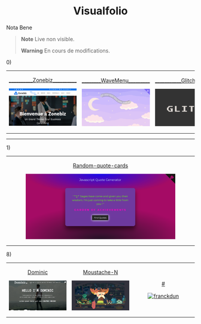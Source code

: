 # <h1 align="center">Visualfolio</h1>

Nota Bene

> **Note**
> Live non visible.
>
> **Warning**
> En cours de modifications.

0)<!--////////////////////////////////// TABLE 0 \\\\\\\\\\\\\\\\\\\\\\\\\\\\\\\\\\\\\-->
<div align="center">
  <table>
	<tr width="#">  
	   <td width="#">	<!-- Zonebiz -->
		<p align="center"><a href="https://github.com/franckdun/zonebiz" target="_blank" rel="noreferrer">__________Zonebiz__________</a></p>
		<p align="center"><a href="https://franckdun.github.io/zonebiz/" target="_blank" rel="noreferrer"> <img src="https://github.com/franckdun/zonebiz/blob/main/images/readme.PNG" alt="franckdun" width="200" height="100"/></a></p>
           </td>
	   <td width="#">
		<p align="center"><a href="https://github.com/franckdun/Wave-Menu" target="_blank" rel="noreferrer">________WaveMenu_________</a></p>
		<p align="center"><a href="https://franckdun.github.io/Wave-Menu/" target="_blank" rel="noreferrer"><img align="center" src="https://github.com/franckdun/Wave-Menu/blob/main/img/readme1.PNG" width="200" height="100" alt="franckdun" /></a></p>
	   </td>
	   <td width="#">
		<p align="center"><a href="https://github.com/franckdun/Glitch" target="_blank" rel="noreferrer">___________Glitch___________</a></p>
		<p align="center"><a href="https://franckdun.github.io/Glitch/" target="_blank" rel="noreferrer"> <img align="center" src="https://github.com/franckdun/Glitch/blob/main/img/readme1.PNG" width="200" height="100" alt="franckdun" /></a></p>
	   </td>
           <td width="#">
		<p align="center"><a href="https://github.com/franckdun/leroy" target="_blank" rel="noreferrer">___________Leroy___________</a</p>
		<p align="center"><a href="https://franckdun.github.io/leroy/" target="_blank" rel="noreferrer"><img align="center" src="https://github.com/franckdun/leroy/blob/main/img/readme.PNG" width="200" height="100" alt="franckdun" /></a></p>
	   </td>
           <td width="#">
		<p align="center"><a href="https://github.com/franckdun/Super-dashgum" target="_blank" rel="noreferrer">___________Super___________</a></p> <p align="center"> <a href="https://franckdun.github.io/Super-dashgum/" target="_blank" rel="noreferrer"><img align="center" src="https://github.com/franckdun/Super-dashgum/blob/main/readme.PNG" width="200" height="100" alt="franckdun" /></a></p>
	   </td>
	   <td width="#"><p align="center"><a href="https://github.com/franckdun/responHomePage" target="_blank" rel="noreferrer">_______respon_______</a>⚠️</p><p align="center"><a href="https://franckdun.github.io/responHomePage/" target="_blank" rel="noreferrer"><img align="center" src="https://github.com/franckdun/responHomePage/blob/main/img/readme.PNG" width="200px" height="80px" alt="franckdun" /></a></p>
	   </td>
	   <td width="#"><p align="center"><a href="https://github.com/franckdun/Water-Ripple" target="_blank" rel="noreferrer">_________Water__________</a></p><p align="center"><a href="https://franckdun.github.io/water-Ripple" target="_blank" rel="noreferrer"><img align="center" src="https://github.com/franckdun/water-Ripple/blob/main/img/readme.PNG" width="200px" height="80px" alt="franckdun" /></a></p>
	  </td>
	   <td width="#">
		<p align="center"><a href="https://github.com/franckdun/3DMenu" target="_blank" rel="noreferrer">_________3DMenu_________</a></p>
		<p align="center"><a href="https://franckdun.github.io/3DMenu/" target="_blank" rel="noreferrer"><img align="center" src="https://github.com/franckdun/3DMenu/blob/main/img/readme02.PNG" width="200" height="100" alt="franckdun" /></a></p>
	   </td>
	   <td width="#">
	   <p align="center"><a href="https://github.com/franckdun/Bgd_gradient001" target="_blank" rel="noreferrer">_________Bgd_________</a></p>
	   <p align="center"><a href="https://franckdun.github.io/Bgd_gradient001/" target="_blank" rel="noreferrer"><img align="center" src="https://github.com/franckdun/Bgd_gradient001/blob/main/img/readme1.PNG" width="200" height="100" alt="franckdun" /></a></p>
	   </td>
	   <td width="#">
	   <p align="center"><a href="https://github.com/franckdun/github-corners" target="_blank" rel="noreferrer">_________githubcorners_________</a> </p>
	   <p align="center">
	   <a href="https://franckdun.github.io/github-corners/" target="_blank" rel="noreferrer"><img align="center" src="https://github.com/franckdun/github-corners/blob/master/img/readme.PNG" width="200" height="100" alt="franckdun" /></a></p>
	   </td>
	   <td width="#">
	   <p align="center"><a href="https://github.com/franckdun/button3DcodePen" target="_blank" rel="noreferrer">_________button3D_________</a></p>
	   <p align="center">
	   <a href="https://franckdun.github.io/button3DcodePen/" target="_blank" rel="noreferrer"><img align="center" src="https://github.com/franckdun/button3DcodePen/blob/main/src/README.PNG" width="200px" height="100px" alt="franckdun" /></a></p>
	   </td>
	   <td width="#">
	   <p align="center"><a href="https://github.com/franckdun/ParaScroll" target="_blank" rel="noreferrer">_________ParaScroll_________</a></p>
	   <p align="center"><a href="https://franckdun.github.io/ParaScroll/" target="_blank" rel="noreferrer"><img align="center" src="https://github.com/franckdun/ParaScroll/blob/main/img/readme.PNG" width="200" height="100" alt="franckdun" /></a></p>
	   </td>
	   <td width="#">
	   <p align="center"><a href="https://github.com/franckdun/curseur-perso" target="_blank" rel="noreferrer">_________curseur_________</a></p>
	   <p align="center"><a href="https://franckdun.github.io/curseur-perso/" target="_blank" rel="noreferrer"> <img align="center"
							src="https://github.com/franckdun/curseur-perso/blob/main/src/img/README.PNG"
							width="200" height="100" alt="franckdun" /></a></p>
	   </td>
	   <td width="#">
	   <p align="center"><a href="https://github.com/franckdun/jeu-de-devinette" target="_blank" rel="noreferrer">_________jeu_________ ⚠️</a></p>
	   <p align="center"><a href="https://franckdun.github.io/jeu-de-devinette/" target="_blank" rel="noreferrer"><img align="center" src="https://user-images.githubusercontent.com/40036047/168306592-3b653d14-901c-4d0d-8cb3-957937ae6284.PNG" width="200" height="100" alt="franckdun" /></a></p>
	   </td>
	   <td width="#">
           <p align="center"><a href="https://github.com/franckdun/neuro-morphisme" target="_blank" rel="noreferrer">_________neuro_________</a></p>
	   <p align="center"><a href="https://franckdun.github.io/neuro-morphisme" rel="noreferrer"><img align="center" src="https://github.com/franckdun/neuro-morphisme/blob/main/src/css/bouton.PNG" width="200" height="100" alt="franckdun" /></a></p>
	   </td>
	   <td width="#">
	   <p align="center"><a href="https://github.com/franckdun/timeline" target="_blank" rel="noreferrer">_________timeline_________</a>ℹ️</p>
	   <p align="center"><a href="https://franckdun.github.io/timeline" target="_blank" rel="noreferrer"><img align="center" src="https://github.com/franckdun/timeline/blob/main/img/Classiques.PNG" width="200" height="100" alt="franckdun" /></a>
	   </p></td>
	    <!-- ... (other cells) ... -->
	   <td width="#">	<!-- 002_Anim-texte-js -->
		<p align="center"><a href="https://github.com/franckdun/002_Anim-texte-js" target="_blank" rel="noreferrer">_________Animtextejs_________</a></p>
		<p align="center"><a href="https://franckdun.github.io/002_Anim-texte-js/" target="_blank" rel="noreferrer"><img align="center" src="https://github.com/franckdun/002_Anim-texte-js/blob/main/img/AnimReact1.PNG" width="200" height="100" alt="franckdun" /></a></p>
	   </td>
	   <td width="#">	<!-- cours-react-1 -->
		<p align="center"><a href="https://github.com/franckdun/cours-react-1" target="_blank" rel="noreferrer">_________coursreact1_________</a>ℹ️</p>
		<p align="center"><a href="https://github.com/franckdun/cours-react-1" target="_blank" rel="noreferrer"><img align="center" src="https://user-images.githubusercontent.com/40036047/169093863-fbe8a43c-ae11-4d0e-8a8a-36a230efc3ec.PNG" width="200" height="100" alt="franckdun" /></a></p>
	   </td>
	   <td width="#">	<!-- react-deploy-001 -->
		<p align="center"><a href="https://github.com/franckdun/react-deploy-001" target="_blank" rel="noreferrer">_________reactdeploy001_________</a></p>
		<p align="center"><a href="https://franckdun.github.io/react-deploy-001/" target="_blank" rel="noreferrer"><img align="center" src="https://github.com/franckdun/react-deploy-001/blob/main/img/readme.PNG" width="200" height="100" alt="franckdun" /></a></p>
	   </td>
	   <td width="#">	<!-- accueil-canadien -->
		<p align="center"><a href="https://github.com/franckdun/accueil-canadien" target="_blank" rel="noreferrer">_________accueilcanadien_________</a></p>
		<p align="center"><a href="https://franckdun.github.io/accueil-canadien/" target="_blank" rel="noreferrer"><img align="center" src="https://user-images.githubusercontent.com/40036047/167667895-54ec707c-0681-4096-83df-7f92346f0b4b.PNG" width="200" height="100" alt="franckdun" /></a></p>
	   </td>
	   <td width="#">
	   <p align="center"><a href="https://github.com/franckdun/loader_001" target="_blank" rel="noreferrer">_________loader_________</a></p>
	   <p align="center"><a href="https://franckdun.github.io/loader_001/" target="_blank" rel="noreferrer"><img align="center" src="https://user-images.githubusercontent.com/40036047/167878838-b5ff0516-fa29-466d-a143-e93d887faa30.PNG" width="200" height="100" alt="franckdun" /></a></p>
	   </td>
	   <td width="#">
	   <p align="center"><a href="https://github.com/franckdun/site-portefolio-001" target="_blank" rel="noreferrer">_________site_________</a>⚠️</p>
	   <p align="center"><a href="https://github.com/franckdun/site-portefolio" target="_blank" rel="noreferrer"><img align="center" src="https://user-images.githubusercontent.com/40036047/168304238-b2a6d872-a31e-452d-aeb4-825a26ff0b95.PNG" width="200" height="100" alt="franckdun" /></a></p>
	   </td>
	   <td width="#">
	   <p align="center"><a href="https://github.com/franckdun/Unclock-electron" target="_blank" rel="noreferrer">_________Unclockelectron_________</a></p>
	   <p align="center">
	   <a href="https://franckdun.github.io/Unclock-electron/" target="_blank" rel="noreferrer"><img align="center" src="https://github.com/franckdun/Unclock-electron/blob/main/img/readme.PNG" width="200" height="100" alt="franckdun" /></a></p>
	   </td>
	   <td width="#">
	   <p align="center"><a href="https://github.com/franckdun/Menu_responsive_002" target="_blank" rel="noreferrer">_________Menuresponsive_________</a></p>
	   <p align="center">
	   <a href="https://franckdun.github.io/Menu_responsive_002" target="_blank" rel="noreferrer"><img align="center" src="https://github.com/franckdun/Menu_responsive_002/blob/main/img/readme.PNG" width="200" height="100" alt="franckdun" /></a></p>
	   </td>
	   <td width="#">
	   <p align="center"><a href="https://github.com/franckdun/005-Dapp-Solidity-React-JS" target="_blank" rel="noreferrer">_________DappSol_________ℹ️</a></p>
	   <p align="center"><a href="https://github.com/franckdun/005-Dapp-Solidity-React-JS" target="_blank" rel="noreferrer"><img align="center" src="https://github.com/franckdun/005-Dapp-Solidity-React-JS/blob/main/react-app/src/logo.svg" width="200" height="100" alt="franckdun" /></a></p>
	   </td>
	   <td width="#">
	   <p align="center"><a href="https://github.com/franckdun/CV-Albert" target="_blank" rel="noreferrer">_________CVAlbert_________</a></p>
	   <p align="center"><a href="https://franckdun.github.io/CV-Albert/" target="_blank" rel="noreferrer"><img align="center" src="https://github.com/franckdun/CV-Albert/blob/main/img/README.PNG" width="200" height="100" alt="franckdun" /></a></p>
	   </td>
	   <td width="#">
	   <p align="center"><a href="https://github.com/franckdun/iconRocket" target="_blank rel="noreferrer">_________iconRocket_________</a></p>
	   <p align="center"><a href="https://github.com/franckdun/iconRocket" target="_blank" rel="noreferrer"><img align="center" src="https://github.com/franckdun/iconRocket/blob/main/img/readme1.PNG" width="200" height="100" alt="franckdun" /></a></p>
	   </td>
	   <td width="#">
	   <p align="center"><a href="https://github.com/franckdun/Rocket-3" target="_blank" rel="noreferrer">_________Rocket3_________</a></p>
	   <p align="center"><a href="https://franckdun.github.io/Rocket-3/" target="_blank" rel="noreferrer"><img align="center" src="https://github.com/franckdun/Rocket-3/blob/main/img/readme2.PNG" width="200" height="100" alt="franckdun" /></a></p>
	   </td>
	   <td width="#">
	   <p align="center"><a href="https://github.com/franckdun/Dominic" target="_blank" rel="noreferrer">_________Dominic_________</a></p>
	   <p align="center"><a href="https://franckdun.github.io/Dominic/" target="_blank" rel="noreferrer"><img align="center" src="https://github.com/franckdun/Dominic/blob/main/images/readme1.PNG" width="200" height="100" alt="franckdun" /></a></p>
	   </td>
	   <td width="#">
	   <p align="center"><a href="https://github.com/franckdun/Moustache-Nounou" target="_blank" rel="noreferrer">_________Moustache_________</a></p>
	   <p align="center"><a href="https://franckdun.github.io/Moustache-Nounou/" target="_blank" rel="noreferrer"><img align="center" src="https://github.com/franckdun/Moustache-Nounou/blob/main/img/readme.PNG" width="200" height="100" alt="franckdun" /></a></p>
	   </td>
	   <td width="#">
	   <p align="center"><a href="https://github.com/franckdun/" target="_blank" rel="noreferrer">#</a></p>
	   <p align="center"><a href="https://github.com/franckdun/" target="_blank" rel="noreferrer"><img align="center" src="https://github.com/franckdun/Img-Banck/blob/main/img/github.svg" width="200" height="100" alt="franckdun" /></a></p>
	   </td>
           <td width="#">	<!-- Github -->
		<p align="center"><a href="https://github.com/franckdun/zonebiz" target="_blank" rel="noreferrer">_________*******_________</a></p>
		<p align="center"><a href="#" target="_blank" rel="noreferrer"> <img align="#" src="https://github.com/franckdun/Img-Banck/blob/main/img/github.svg" width="#" height="100" alt="franckdun" /> </a></p>
           </td>                 
    </tr>
 </table>
</div>

---

1)<!--////////////////////////////////// TABLE 1 \\\\\\\\\\\\\\\\\\\\\\\\\\\\\\\\\\\\\--> 
<div align="center">
	<table>
		<tr width="100%">
			<td width="25%">
				<p align="center"><a href="https://github.com/franckdun/Random-quote-cards" target="_blank" rel="noreferrer">Random-quote-cards</a>
				</p>
				<p align="center">
					<a href="https://franckdun.github.io/Random-quote-cards/" target="_blank" rel="noreferrer">
						<img align="center" src="https://github.com/franckdun/Random-quote-cards/blob/main/img/readme3.PNG"
							width="400" height="#" alt="franckdun" /></a>
				</p>
			</td>
                        </tr>
	</table>
</div>


8)<!--////////////////////////////////// TABLE 8 \\\\\\\\\\\\\\\\\\\\\\\\\\\\\\\\\\\\\-->
<div align="center">
	<table>
		<tr width="100%">
			<td width="25%">
				<p align="center"><a href="https://github.com/franckdun/Dominic" target="_blank"
						rel="noreferrer">Dominic</a></p>
				<p align="center">
					<a href="https://franckdun.github.io/Dominic/" target="_blank" rel="noreferrer">
						<img align="center" src="https://github.com/franckdun/Dominic/blob/main/images/readme1.PNG"
							width="200px" height="80px" alt="franckdun" /></a>
				</p>
			</td>
			<td width="25%">
				<p align="center"><a href="https://github.com/franckdun/Moustache-Nounou" target="_blank"
						rel="noreferrer">Moustache-N</a></p>
				<p align="center">
					<a href="https://franckdun.github.io/Moustache-Nounou/" target="_blank" rel="noreferrer">
						<img align="center" src="https://github.com/franckdun/Moustache-Nounou/blob/main/img/readme.PNG"
							width="200px" height="80px" alt="franckdun" /></a>
				</p>
			</td>
			<td width="25%">
				<p align="center"><a href="https://github.com/franckdun/" target="_blank" rel="noreferrer">#</a></p>
						<p align="center">
							<a href="https://github.com/franckdun/" target="_blank" rel="noreferrer">
								<img align="center" src="https://github.com/franckdun/Img-Banck/blob/main/img/github.svg"
									width="200px" height="80px" alt="franckdun" /></a>
						</p>
			</td>
		</tr>
	</table>
</div>



























